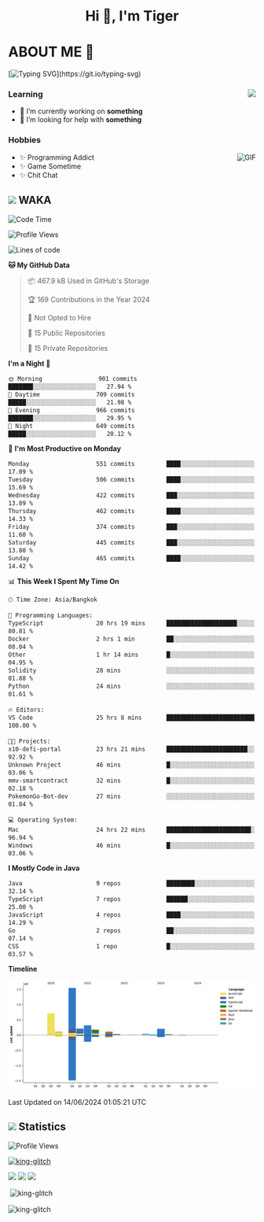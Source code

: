 <h1 align="center">Hi 👋, I'm Tiger</h1>




# ABOUT ME 💬

[![Typing SVG](https://readme-typing-svg.herokuapp.com?color=22F771&vCenter=true&lines=A+perssionate+developer+from+nowhere.)](https://git.io/typing-svg)

<div>
 <img align="right" src="https://spotify-github-profile.vercel.app/api/view?uid=12129734423&cover_image=false&theme=default&bar_color=22d016&bar_color_cover=true" />
 <h3>Learning</h3>
 
 <ul>
  <li>🔭 I’m currently working on <b>something</b></li>
  <li>🤝 I’m looking for help with <b>something</b></li>
 </ul>
 
</div>
<div>
 <h3>Hobbies</h3>
 <img align="right" height="475px"  alt="GIF" src="https://i.pinimg.com/originals/1f/b7/db/1fb7dbee557e5ed509f7517da8a84d58.gif" />
 <ul>
  <li>✨ Programming Addict</li>
  <li>✨ Game Sometime</li>
  <li>✨ Chit Chat</li>
 </ul>
 
</div>



## <img height="40" src="https://raw.githubusercontent.com/innng/innng/master/assets/kyubey.gif"/> WAKA

<!--START_SECTION:waka-->
![Code Time](http://img.shields.io/badge/Code%20Time-1%2C958%20hrs%2023%20mins-blue)

![Profile Views](http://img.shields.io/badge/Profile%20Views-8-blue)

![Lines of code](https://img.shields.io/badge/From%20Hello%20World%20I%27ve%20Written-3.4%20million%20lines%20of%20code-blue)

**🐱 My GitHub Data** 

> 📦 467.9 kB Used in GitHub's Storage 
 > 
> 🏆 169 Contributions in the Year 2024
 > 
> 🚫 Not Opted to Hire
 > 
> 📜 15 Public Repositories 
 > 
> 🔑 15 Private Repositories 
 > 
**I'm a Night 🦉** 

```text
🌞 Morning                901 commits         ███████░░░░░░░░░░░░░░░░░░   27.94 % 
🌆 Daytime                709 commits         █████░░░░░░░░░░░░░░░░░░░░   21.98 % 
🌃 Evening                966 commits         ███████░░░░░░░░░░░░░░░░░░   29.95 % 
🌙 Night                  649 commits         █████░░░░░░░░░░░░░░░░░░░░   20.12 % 
```
📅 **I'm Most Productive on Monday** 

```text
Monday                   551 commits         ████░░░░░░░░░░░░░░░░░░░░░   17.09 % 
Tuesday                  506 commits         ████░░░░░░░░░░░░░░░░░░░░░   15.69 % 
Wednesday                422 commits         ███░░░░░░░░░░░░░░░░░░░░░░   13.09 % 
Thursday                 462 commits         ████░░░░░░░░░░░░░░░░░░░░░   14.33 % 
Friday                   374 commits         ███░░░░░░░░░░░░░░░░░░░░░░   11.60 % 
Saturday                 445 commits         ███░░░░░░░░░░░░░░░░░░░░░░   13.80 % 
Sunday                   465 commits         ████░░░░░░░░░░░░░░░░░░░░░   14.42 % 
```


📊 **This Week I Spent My Time On** 

```text
🕑︎ Time Zone: Asia/Bangkok

💬 Programming Languages: 
TypeScript               20 hrs 19 mins      ████████████████████░░░░░   80.81 % 
Docker                   2 hrs 1 min         ██░░░░░░░░░░░░░░░░░░░░░░░   08.04 % 
Other                    1 hr 14 mins        █░░░░░░░░░░░░░░░░░░░░░░░░   04.95 % 
Solidity                 28 mins             ░░░░░░░░░░░░░░░░░░░░░░░░░   01.88 % 
Python                   24 mins             ░░░░░░░░░░░░░░░░░░░░░░░░░   01.61 % 

🔥 Editors: 
VS Code                  25 hrs 8 mins       █████████████████████████   100.00 % 

🐱‍💻 Projects: 
x10-defi-portal          23 hrs 21 mins      ███████████████████████░░   92.92 % 
Unknown Project          46 mins             █░░░░░░░░░░░░░░░░░░░░░░░░   03.06 % 
mmv-smartcontract        32 mins             █░░░░░░░░░░░░░░░░░░░░░░░░   02.18 % 
PokemonGo-Bot-dev        27 mins             ░░░░░░░░░░░░░░░░░░░░░░░░░   01.84 % 

💻 Operating System: 
Mac                      24 hrs 22 mins      ████████████████████████░   96.94 % 
Windows                  46 mins             █░░░░░░░░░░░░░░░░░░░░░░░░   03.06 % 
```

**I Mostly Code in Java** 

```text
Java                     9 repos             ████████░░░░░░░░░░░░░░░░░   32.14 % 
TypeScript               7 repos             ██████░░░░░░░░░░░░░░░░░░░   25.00 % 
JavaScript               4 repos             ████░░░░░░░░░░░░░░░░░░░░░   14.29 % 
Go                       2 repos             ██░░░░░░░░░░░░░░░░░░░░░░░   07.14 % 
CSS                      1 repo              █░░░░░░░░░░░░░░░░░░░░░░░░   03.57 % 
```



**Timeline**

![Lines of Code chart](https://raw.githubusercontent.com/king-glitch/king-glitch/main/assets/bar_graph.png)


 Last Updated on 14/06/2024 01:05:21 UTC
<!--END_SECTION:waka-->
## <img height="40" src="https://raw.githubusercontent.com/innng/innng/master/assets/kyubey.gif"/> Statistics
![Profile Views](https://komarev.com/ghpvc/?username=king-glitch)  

<p align="left"> 
 <a href="https://github.com/ryo-ma/github-profile-trophy">
  <img src="https://github-profile-trophy.vercel.app/?username=king-glitch&theme=dracula" alt="king-glitch" />
 </a> </p>

![](https://github-profile-summary-cards.vercel.app/api/cards/profile-details?username=king-glitch&theme=dracula)
![](https://github-profile-summary-cards.vercel.app/api/cards/stats?username=king-glitch&theme=dracula) 
![](https://github-profile-summary-cards.vercel.app/api/cards/productive-time?username=king-glitch&theme=dracula)


<p>&nbsp;<img align="center" src="https://github-readme-stats.vercel.app/api?username=king-glitch&theme=dracula" alt="king-glitch" /></p>

<p><img align="center" src="https://github-readme-streak-stats.herokuapp.com/?user=king-glitch&theme=dracula" alt="king-glitch" /></p>
